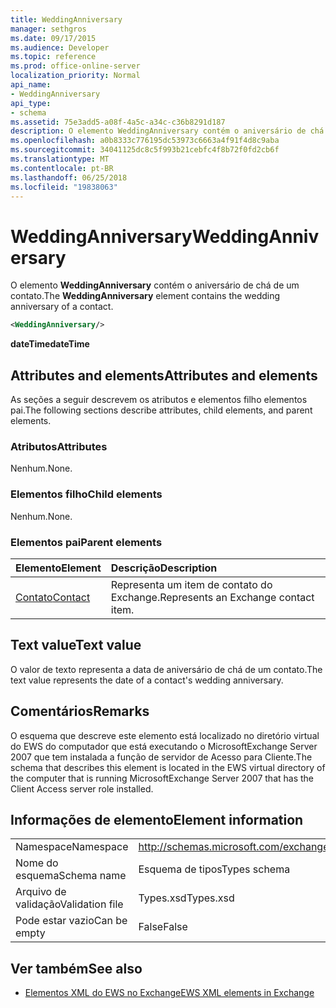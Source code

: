 ```yaml
---
title: WeddingAnniversary
manager: sethgros
ms.date: 09/17/2015
ms.audience: Developer
ms.topic: reference
ms.prod: office-online-server
localization_priority: Normal
api_name:
- WeddingAnniversary
api_type:
- schema
ms.assetid: 75e3add5-a08f-4a5c-a34c-c36b8291d187
description: O elemento WeddingAnniversary contém o aniversário de chá de um contato.
ms.openlocfilehash: a0b8333c776195dc53973c6663a4f91f4d8c9aba
ms.sourcegitcommit: 34041125dc8c5f993b21cebfc4f8b72f0fd2cb6f
ms.translationtype: MT
ms.contentlocale: pt-BR
ms.lasthandoff: 06/25/2018
ms.locfileid: "19838063"
---
```

# <a name="weddinganniversary"></a><span data-ttu-id="32f58-103">WeddingAnniversary</span><span class="sxs-lookup"><span data-stu-id="32f58-103">WeddingAnniversary</span></span>

<span data-ttu-id="32f58-104">O elemento **WeddingAnniversary** contém o aniversário de chá de um contato.</span><span class="sxs-lookup"><span data-stu-id="32f58-104">The **WeddingAnniversary** element contains the wedding anniversary of a contact.</span></span> 
  
```xml
<WeddingAnniversary/>
```

 <span data-ttu-id="32f58-105">**dateTime**</span><span class="sxs-lookup"><span data-stu-id="32f58-105">**dateTime**</span></span>
## <a name="attributes-and-elements"></a><span data-ttu-id="32f58-106">Attributes and elements</span><span class="sxs-lookup"><span data-stu-id="32f58-106">Attributes and elements</span></span>

<span data-ttu-id="32f58-107">As seções a seguir descrevem os atributos e elementos filho elementos pai.</span><span class="sxs-lookup"><span data-stu-id="32f58-107">The following sections describe attributes, child elements, and parent elements.</span></span>
  
### <a name="attributes"></a><span data-ttu-id="32f58-108">Atributos</span><span class="sxs-lookup"><span data-stu-id="32f58-108">Attributes</span></span>

<span data-ttu-id="32f58-109">Nenhum.</span><span class="sxs-lookup"><span data-stu-id="32f58-109">None.</span></span>
  
### <a name="child-elements"></a><span data-ttu-id="32f58-110">Elementos filho</span><span class="sxs-lookup"><span data-stu-id="32f58-110">Child elements</span></span>

<span data-ttu-id="32f58-111">Nenhum.</span><span class="sxs-lookup"><span data-stu-id="32f58-111">None.</span></span>
  
### <a name="parent-elements"></a><span data-ttu-id="32f58-112">Elementos pai</span><span class="sxs-lookup"><span data-stu-id="32f58-112">Parent elements</span></span>

|<span data-ttu-id="32f58-113">**Elemento**</span><span class="sxs-lookup"><span data-stu-id="32f58-113">**Element**</span></span>|<span data-ttu-id="32f58-114">**Descrição**</span><span class="sxs-lookup"><span data-stu-id="32f58-114">**Description**</span></span>|
|:-----|:-----|
|[<span data-ttu-id="32f58-115">Contato</span><span class="sxs-lookup"><span data-stu-id="32f58-115">Contact</span></span>](contact.md) <br/> |<span data-ttu-id="32f58-116">Representa um item de contato do Exchange.</span><span class="sxs-lookup"><span data-stu-id="32f58-116">Represents an Exchange contact item.</span></span>  <br/> |
   
## <a name="text-value"></a><span data-ttu-id="32f58-117">Text value</span><span class="sxs-lookup"><span data-stu-id="32f58-117">Text value</span></span>

<span data-ttu-id="32f58-118">O valor de texto representa a data de aniversário de chá de um contato.</span><span class="sxs-lookup"><span data-stu-id="32f58-118">The text value represents the date of a contact's wedding anniversary.</span></span>
  
## <a name="remarks"></a><span data-ttu-id="32f58-119">Comentários</span><span class="sxs-lookup"><span data-stu-id="32f58-119">Remarks</span></span>

<span data-ttu-id="32f58-120">O esquema que descreve este elemento está localizado no diretório virtual do EWS do computador que está executando o MicrosoftExchange Server 2007 que tem instalada a função de servidor de Acesso para Cliente.</span><span class="sxs-lookup"><span data-stu-id="32f58-120">The schema that describes this element is located in the EWS virtual directory of the computer that is running MicrosoftExchange Server 2007 that has the Client Access server role installed.</span></span>
  
## <a name="element-information"></a><span data-ttu-id="32f58-121">Informações de elemento</span><span class="sxs-lookup"><span data-stu-id="32f58-121">Element information</span></span>

|||
|:-----|:-----|
|<span data-ttu-id="32f58-122">Namespace</span><span class="sxs-lookup"><span data-stu-id="32f58-122">Namespace</span></span>  <br/> |http://schemas.microsoft.com/exchange/services/2006/types  <br/> |
|<span data-ttu-id="32f58-123">Nome do esquema</span><span class="sxs-lookup"><span data-stu-id="32f58-123">Schema name</span></span>  <br/> |<span data-ttu-id="32f58-124">Esquema de tipos</span><span class="sxs-lookup"><span data-stu-id="32f58-124">Types schema</span></span>  <br/> |
|<span data-ttu-id="32f58-125">Arquivo de validação</span><span class="sxs-lookup"><span data-stu-id="32f58-125">Validation file</span></span>  <br/> |<span data-ttu-id="32f58-126">Types.xsd</span><span class="sxs-lookup"><span data-stu-id="32f58-126">Types.xsd</span></span>  <br/> |
|<span data-ttu-id="32f58-127">Pode estar vazio</span><span class="sxs-lookup"><span data-stu-id="32f58-127">Can be empty</span></span>  <br/> |<span data-ttu-id="32f58-128">False</span><span class="sxs-lookup"><span data-stu-id="32f58-128">False</span></span>  <br/> |
   
## <a name="see-also"></a><span data-ttu-id="32f58-129">Ver também</span><span class="sxs-lookup"><span data-stu-id="32f58-129">See also</span></span>



- [<span data-ttu-id="32f58-130">Elementos XML do EWS no Exchange</span><span class="sxs-lookup"><span data-stu-id="32f58-130">EWS XML elements in Exchange</span></span>](ews-xml-elements-in-exchange.md)

